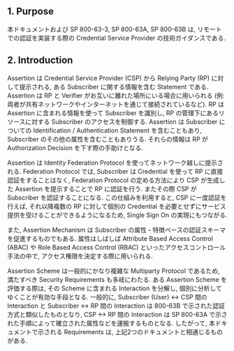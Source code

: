 <a name="sec1"></a>

## 1. Purpose

本ドキュメントおよび SP 800-63-3, SP 800-63A, SP 800-63B は, リモートでの認証を実装する際の Credential Service Provider の技術ガイダンスである.

<a name="sec2"></a>

## 2. Introduction

Assertion は Credential Service Provider (CSP) から Relying Party (RP) に対して提示される, ある Subscriber に関する情報を含む Statement である.
Assertion は RP と Verifier がお互いに離れた場所にいる場合に用いられる (例: 両者が共有ネットワークやインターネットを通じて接続されているなど).
RP は Assertion に含まれる情報を使って Subscriber を識別し, RP の管理下にあるリソースに対する Subscriber のアクセスを制御する.
Assertion は Subscriber についての Identification / Authentication Statement を含むこともあり, Subscriber のその他の属性を含むこともありうる.
それらの情報は RP が Authorization Decision を下す際の手助けとなる.

<!-- Assertions are statements from a credential service provider (CSP) to a relying party (RP) that contain information about a subscriber. Assertions are used when the RP and the verifier are not co-located (i.e., they are connected through a shared network or the internet). The RP uses the information in the assertion to identify the subscriber and make authorization decisions about their access to resources controlled by the RP. An assertion may include identification and authentication statements regarding the subscriber and may additionally include attribute statements that further characterize the subscriber and support the authorization decision at the RP. -->

Assertion は Identity Federation Protocol を使ってネットワーク越しに提示される.
Federation Protocol では, Subscriber は Credential を使って RP に直接認証をすることはなく, Federation Protocol の定める方法により CSP が生成した Assertion を提示することで RP に認証を行う.
またその際 CSP が Subscriber を認証することになる.
この仕組みを利用すると, CSP に一度認証を行えば, それ以降複数の RP に対して個別の Credential を必要とせずにサービス提供を受けることができるようになるため, Single Sign On の実現にもつながる.

<!-- Assertions are presented over a network through the use of an identity federation protocol. In a federation protocol, the subscriber does not authenticate directly to the RP using credentials as described in this document suite. Instead, the federation protocol defines a mechanism for an RP to request that a CSP generate an assertion for the currently-present subscriber, by way of having the subscriber authenticate to the CSP. This supports the process of Single Sign On, allowing subscribers to authenticate once to a CSP and subsequently obtain services from multiple RPs, all without requiring the subscriber to hold or maintain separate credentials at each RP. -->

また, Assertion Mechanism は Subscriber の属性・特徴ベースの認証スキーマを促進するものでもある.
属性はしばしば Attribute Based Access Control (ABAC) や Role Based Access Control (RBAC) といったアクセスコントロール手法の中で, アクセス権限を決定する際に用いられる.

<!-- Assertion mechanisms can also facilitate authentication schemes that are based on the attributes or characteristics of the subscriber. Attributes are often used in determining access privileges for Attribute Based Access Control (ABAC) or Role Based Access Control (RBAC). -->

Assertion Scheme は一般的にかなり複雑な Multiparty Protocol であるため, 満たすべき Security Requirements も多岐にわたる.
ある Assertion Scheme を評価する際は, その Scheme に含まれる Interaction を分解し, 個別に分析してゆくことが有効な手段となる.
一般的に, Subscriber (User) <-> CSP 間の Interaction と Subscriber <-> RP 間の Interaction は 800-63B で示された認証方式と類似したものとなり, CSP <-> RP 間の Interaction は SP 800-63A で示された手順によって確立された属性などを運搬するものとなる.
したがって, 本ドキュメントで示される Requirements は, 上記2つのドキュメントと相通じるものがある.

<!-- It is important to note that assertion schemes are fairly complex multiparty protocols, and therefore have fairly subtle security requirements which must be satisfied. When evaluating a particular assertion scheme, it may be instructive to break it down into its component interactions. Generally speaking, interactions between the user subscriber and the CSP and between the subscriber and RP are similar to the authentication mechanisms presented SP 800-63B, while interactions between the CSP and RP convey attributes such as those established using procedures in SP 800-63A. Many of the requirements presented in this document will, therefore, have some relationship with corresponding requirements in those two documents. -->
